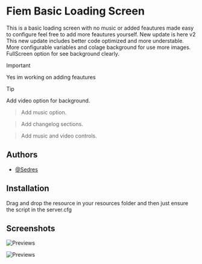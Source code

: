 
# Fiem Basic Loading Screen

This is a basic loading screen with no music or added feautures made easy to configure feel free to add more feautures yourself.
New update is here v2
This new update includes better code optimized and more understable.
More configurable variables and colage background for use more images.
FullScreen option for see background clearly.

> [!IMPORTANT]
> Yes im working on adding feautures

> [!Tip]
> Add video option for background.

>Add music option.

>Add changelog sections.

>Add music and video controls.

## Authors

- [@Sedres](https://github.com/Sedres)


## Installation

Drag and drop the resource in your resources folder and then just ensure the script in the server.cfg
## Screenshots

![Previews](https://imgur.com/0FduGEF.png)

![Previews](https://imgur.com/iPs93iO.png)
